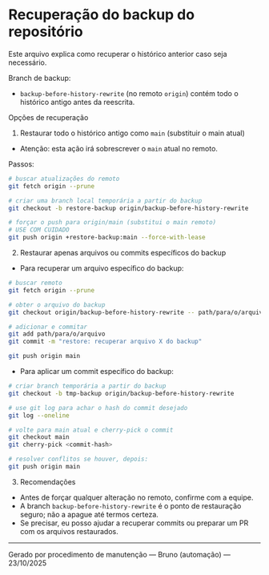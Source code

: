 # Recuperação do backup do repositório

Este arquivo explica como recuperar o histórico anterior caso seja necessário.

Branch de backup:
- `backup-before-history-rewrite` (no remoto `origin`) contém todo o histórico antigo antes da reescrita.

Opções de recuperação

1) Restaurar todo o histórico antigo como `main` (substituir o main atual)

- Atenção: esta ação irá sobrescrever o `main` atual no remoto.

Passos:

```bash
# buscar atualizações do remoto
git fetch origin --prune

# criar uma branch local temporária a partir do backup
git checkout -b restore-backup origin/backup-before-history-rewrite

# forçar o push para origin/main (substitui o main remoto)
# USE COM CUIDADO
git push origin +restore-backup:main --force-with-lease
```

2) Restaurar apenas arquivos ou commits específicos do backup

- Para recuperar um arquivo específico do backup:

```bash
# buscar remoto
git fetch origin --prune

# obter o arquivo do backup
git checkout origin/backup-before-history-rewrite -- path/para/o/arquivo

# adicionar e commitar
git add path/para/o/arquivo
git commit -m "restore: recuperar arquivo X do backup"

git push origin main
```

- Para aplicar um commit específico do backup:

```bash
# criar branch temporária a partir do backup
git checkout -b tmp-backup origin/backup-before-history-rewrite

# use git log para achar o hash do commit desejado
git log --oneline

# volte para main atual e cherry-pick o commit
git checkout main
git cherry-pick <commit-hash>

# resolver conflitos se houver, depois:
git push origin main
```

3) Recomendações

- Antes de forçar qualquer alteração no remoto, confirme com a equipe.
- A branch `backup-before-history-rewrite` é o ponto de restauração seguro; não a apague até termos certeza.
- Se precisar, eu posso ajudar a recuperar commits ou preparar um PR com os arquivos restaurados.


---
Gerado por procedimento de manutenção — Bruno (automação) — 23/10/2025
